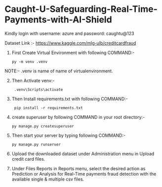 # Caught-U-Safeguarding-Real-Time-Payments-with-AI-Shield

Kindly login with username: azure and password: caughtu@123

Dataset Link :- https://www.kaggle.com/mlg-ulb/creditcardfraud

1)  First  Create Virtual Environment with following COMMAND:-

        py -m venv .venv

 NOTE:- .venv is name of name of virtualenvironment. 

2) Then Activate venv:-

        .venv\Scripts\activate

3) Then Install requirements.txt with following COMMAND:-

        pip install -r requirements.txt


4)  create superuser by following COMMAND in your root directory:-

        py manage.py createsuperuser

5)  Then start your server by typing following COMMAND:-

        py manage.py runserver

6)  Upload the downloaded dataset under Administration menu in Upload credit card files.

7)  Under Files Reports in Reports menu, select the desired action as Prediction or Analysis for Real-Time payments fraud detection with the available single & multiple csv files.
